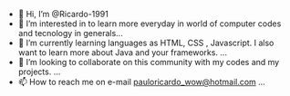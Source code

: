 - 👋 Hi, I’m @Ricardo-1991
- 👀 I’m interested in to learn more everyday in world of computer codes and tecnology in generals...
- 🌱 I’m currently learning languages as HTML, CSS , Javascript. I also want to learn more about Java and your frameworks. ...
- 💞️ I’m looking to collaborate on this community with my codes and my projects. ...
- 📫 How to reach me on e-mail pauloricardo_wow@hotmail.com ...

<!---
Ricardo-1991/Ricardo-1991 is a ✨ special ✨ repository because its `README.md` (this file) appears on your GitHub profile.
You can click the Preview link to take a look at your changes.
--->
